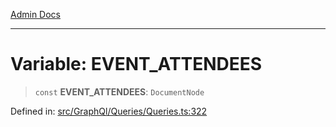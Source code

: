 [Admin Docs](/)

***

# Variable: EVENT\_ATTENDEES

> `const` **EVENT\_ATTENDEES**: `DocumentNode`

Defined in: [src/GraphQl/Queries/Queries.ts:322](https://github.com/PalisadoesFoundation/talawa-admin/blob/main/src/GraphQl/Queries/Queries.ts#L322)
